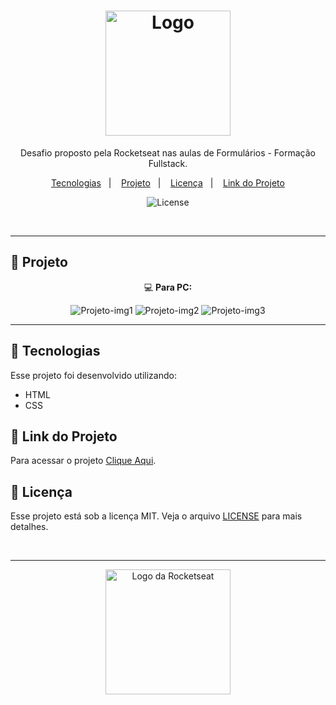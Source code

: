 <h1 align="center">
  <img src="https://github.com/user-attachments/assets/95cefa06-d844-4c28-ab42-a9d4d887f56d" alt="Logo" width="200">

</h1>




<p align="center">
    Desafio proposto pela Rocketseat nas aulas de Formulários - Formação Fullstack.
</p>

<p align="center">
  <a href="#-tecnologias">Tecnologias</a>&nbsp;&nbsp;&nbsp;|&nbsp;&nbsp;&nbsp;
  <a href="#-projeto">Projeto</a>&nbsp;&nbsp;&nbsp;|&nbsp;&nbsp;&nbsp;
  <a href="#-licença">Licença</a>&nbsp;&nbsp;&nbsp;|&nbsp;&nbsp;&nbsp;
  <a href="#-link-do-projeto">Link do Projeto</a>
</p>

<p align="center">
  <img alt="License" src="https://img.shields.io/static/v1?label=license&message=MIT&color=0F172A&labelColor=1D4ED8">
</p>

<br>

---

## 📂 Projeto

<p align="center">💻 <b>Para PC:</b></p>
<p align="center">
  <img alt="Projeto-img1" src="https://github.com/user-attachments/assets/5e8afc4e-ee78-4f44-8bfe-f028d3192864">
  <img alt="Projeto-img2" src="https://github.com/user-attachments/assets/c457cdd8-cb37-4cbb-b0d6-a6425f147d4d">
  <img alt="Projeto-img3" src="https://github.com/user-attachments/assets/dbe50981-0750-4e26-a9d4-600b2219b0e6">
  
</p>

<!--
<p align="center">📱 <b>Para Celular:</b></p>
<p align="center">
  <img alt="Projeto para Celular" src="" width="300px">
</p>
-->

---

## 🚀 Tecnologias

Esse projeto foi desenvolvido utilizando:

- HTML
- CSS

## 🔗 Link do Projeto

Para acessar o projeto <a href="https://02-formulario-de-convite.vercel.app/" target="_blank">Clique Aqui</a>.

## 📝 Licença

Esse projeto está sob a licença MIT. Veja o arquivo [LICENSE](./LICENSE) para mais detalhes.

<br>

---

<p align="center">
  <img alt="Logo da Rocketseat" src="https://github.com/user-attachments/assets/39908634-2aee-4435-8513-fb952559fe3c" width="200px" />
</p>
